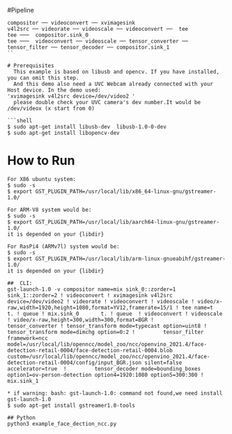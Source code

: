 #Pipeline  

```
compositor ── videoconvert ── xvimagesink  
v4l2src ── videorate ── videoscale ── videoconvert ──  tee  
tee ───  compositor.sink_0  
tee ───  videoconvert ── videoscale ── tensor_converter ── tensor_filter ── tensor_decoder ── compositor.sink_1  
``

# Prerequisites
  This example is based on libusb and opencv. If you have installed, you can omit this step.  
  And this demo also need a UVC Webcam already connected with your Host device. In the demo used:  
'xvimagesink v4l2src device=/dev/video2 '
  please double check your UVC camera's dev number.It would be /dev/videox (x start from 0)
  
```shell
$ sudo apt-get install libusb-dev  libusb-1.0-0-dev
$ sudo apt-get install libopencv-dev
```


# How  to  Run  

```shell  
For X86 ubuntu system:  
$ sudo -s
$ export GST_PLUGIN_PATH=/usr/local/lib/x86_64-linux-gnu/gstreamer-1.0/

For ARM-V8 system would be:
$ sudo -s
$ export GST_PLUGIN_PATH=/usr/local/lib/aarch64-linux-gnu/gstreamer-1.0/
it is depended on your {libdir}  

For RasPi4 (ARMv7l) system would be:  
$ sudo -s
$ export GST_PLUGIN_PATH=/usr/local/lib/arm-linux-gnueabihf/gstreamer-1.0/
it is depended on your {libdir}  

##  CLI:
gst-launch-1.0 -v compositor name=mix sink_0::zorder=1 sink_1::zorder=2 ! videoconvert ! xvimagesink v4l2src device=/dev/video2 ! videorate ! videoconvert ! videoscale ! video/x-raw,width=1920,height=1080,format=YV12,framerate=15/1 ! tee name=t       t. ! queue ! mix.sink_0       t. ! queue  ! videoconvert ! videoscale ! video/x-raw,height=300,width=300,format=BGR !         tensor_converter ! tensor_transform mode=typecast option=uint8 ! tensor_transform mode=dimchg option=0:2 !         tensor_filter framework=ncc  model=/usr/local/lib/openncc/model_zoo/ncc/openvino_2021.4/face-detection-retail-0004/face-detection-retail-0004.blob custom=/usr/local/lib/openncc/model_zoo/ncc/openvino_2021.4/face-detection-retail-0004/config/input_BGR.json silent=false accelerator=true  !         tensor_decoder mode=bounding_boxes option1=ov-person-detection option4=1920:1080 option5=300:300 ! mix.sink_1

* if warning: bash: gst-launch-1.0: command not found,we need install gst-launch-1.0  
$ sudo apt-get install gstreamer1.0-tools   

## Python
python3 example_face_dection_ncc.py
```
